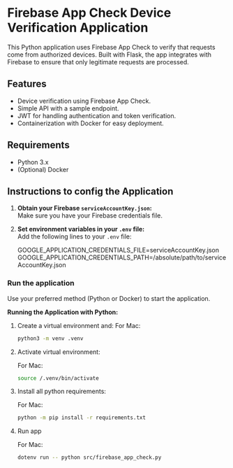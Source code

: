 # Firebase App Check Device Verification Application

This Python application uses Firebase App Check to verify that requests come from authorized devices. Built with Flask, the app integrates with Firebase to ensure that only legitimate requests are processed.

## Features

- Device verification using Firebase App Check.
- Simple API with a sample endpoint.
- JWT for handling authentication and token verification.
- Containerization with Docker for easy deployment.

## Requirements

- Python 3.x
- (Optional) Docker

## Instructions to config the Application

1. **Obtain your Firebase `serviceAccountKey.json`:**  
   Make sure you have your Firebase credentials file.

2. **Set environment variables in your `.env` file:**  
   Add the following lines to your `.env` file:

   GOOGLE_APPLICATION_CREDENTIALS_FILE=serviceAccountKey.json
   GOOGLE_APPLICATION_CREDENTIALS_PATH=/absolute/path/to/serviceAccountKey.json

### Run the application 
Use your preferred method (Python or Docker) to start the application.

**Running the Application with Python:**

1. Create a virtual environment and:
   For Mac:
   ```bash
   python3 -m venv .venv
   ```
2. Activate virtual environment:
   
   For Mac:
   ```bash
   source /.venv/bin/activate 
   ```
4. Install all python requirements:
   
   For Mac:
   ```bash
   python -m pip install -r requirements.txt 
   ```
6. Run app
   
   For Mac:
   ```bash
   dotenv run -- python src/firebase_app_check.py
   ```
